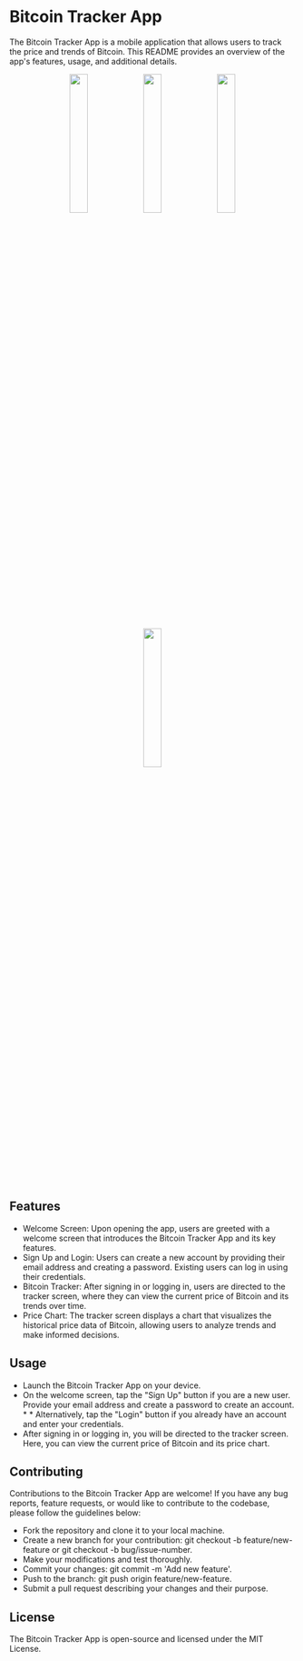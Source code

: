 # Bitcoin Tracker App

The Bitcoin Tracker App is a mobile application that allows users to track the price and trends of Bitcoin. This README provides an overview of the app's features, usage, and additional details.

<p align="center">


 <img src="https://github.com/Sumayya07/PepcornsLLPAssignment/assets/95580926/ec8ed7d7-be77-4908-bbba-b41117cc1f00.png" width="25%">
  <img src="https://github.com/Sumayya07/PepcornsLLPAssignment/assets/95580926/20312c96-3e62-4d2b-88b7-889793500378.png" width="25%">
   <img src="https://github.com/Sumayya07/PepcornsLLPAssignment/assets/95580926/17364505-dc64-4a43-8608-8d8905118677.png" width="25%">
    <img src="https://github.com/Sumayya07/PepcornsLLPAssignment/assets/95580926/76c8fcb8-043a-4431-827c-98aca5a5812a.png" width="25%">
 
</p>

## Features

* Welcome Screen: Upon opening the app, users are greeted with a welcome screen that introduces the Bitcoin Tracker App and its key features.
* Sign Up and Login: Users can create a new account by providing their email address and creating a password. Existing users can log in using their credentials.
* Bitcoin Tracker: After signing in or logging in, users are directed to the tracker screen, where they can view the current price of Bitcoin and its trends over time.
* Price Chart: The tracker screen displays a chart that visualizes the historical price data of Bitcoin, allowing users to analyze trends and make informed decisions.


## Usage

* Launch the Bitcoin Tracker App on your device.
* On the welcome screen, tap the "Sign Up" button if you are a new user. Provide your email address and create a password to create an account. * * Alternatively, tap the "Login" button if you already have an account and enter your credentials.
* After signing in or logging in, you will be directed to the tracker screen. Here, you can view the current price of Bitcoin and its price chart.

## Contributing

Contributions to the Bitcoin Tracker App are welcome! If you have any bug reports, feature requests, or would like to contribute to the codebase, please follow the guidelines below:

* Fork the repository and clone it to your local machine.
* Create a new branch for your contribution: git checkout -b feature/new-feature or git checkout -b bug/issue-number.
* Make your modifications and test thoroughly.
* Commit your changes: git commit -m 'Add new feature'.
* Push to the branch: git push origin feature/new-feature.
* Submit a pull request describing your changes and their purpose.

## License

The Bitcoin Tracker App is open-source and licensed under the MIT License.
